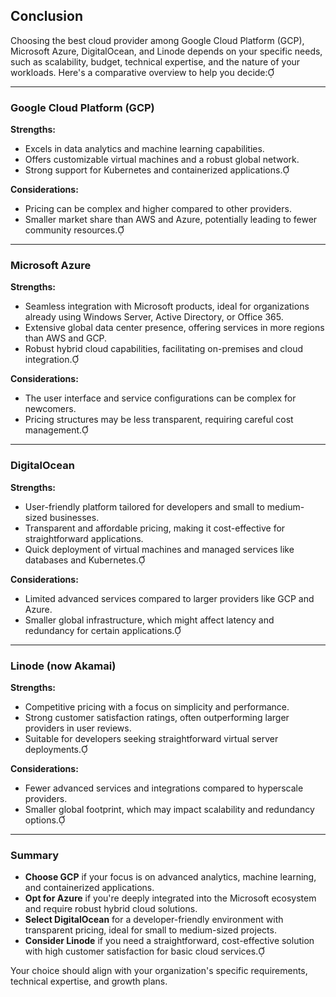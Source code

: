 ## Conclusion


Choosing the best cloud provider among Google Cloud Platform (GCP), Microsoft Azure, DigitalOcean, and Linode depends on your specific needs, such as scalability, budget, technical expertise, and the nature of your workloads. Here's a comparative overview to help you decide:

---

### Google Cloud Platform (GCP)

**Strengths:**
- Excels in data analytics and machine learning capabilities.
- Offers customizable virtual machines and a robust global network.
- Strong support for Kubernetes and containerized applications.

**Considerations:**
- Pricing can be complex and higher compared to other providers.
- Smaller market share than AWS and Azure, potentially leading to fewer community resources.

---

### Microsoft Azure

**Strengths:**
- Seamless integration with Microsoft products, ideal for organizations already using Windows Server, Active Directory, or Office 365.
- Extensive global data center presence, offering services in more regions than AWS and GCP.
- Robust hybrid cloud capabilities, facilitating on-premises and cloud integration.

**Considerations:**
- The user interface and service configurations can be complex for newcomers.
- Pricing structures may be less transparent, requiring careful cost management.

---

### DigitalOcean

**Strengths:**
- User-friendly platform tailored for developers and small to medium-sized businesses.
- Transparent and affordable pricing, making it cost-effective for straightforward applications.
- Quick deployment of virtual machines and managed services like databases and Kubernetes.

**Considerations:**
- Limited advanced services compared to larger providers like GCP and Azure.
- Smaller global infrastructure, which might affect latency and redundancy for certain applications.

---

### Linode (now Akamai)

**Strengths:**
- Competitive pricing with a focus on simplicity and performance.
- Strong customer satisfaction ratings, often outperforming larger providers in user reviews.
- Suitable for developers seeking straightforward virtual server deployments.

**Considerations:**
- Fewer advanced services and integrations compared to hyperscale providers.
- Smaller global footprint, which may impact scalability and redundancy options.

---

### Summary

- **Choose GCP** if your focus is on advanced analytics, machine learning, and containerized applications.
- **Opt for Azure** if you're deeply integrated into the Microsoft ecosystem and require robust hybrid cloud solutions.
- **Select DigitalOcean** for a developer-friendly environment with transparent pricing, ideal for small to medium-sized projects.
- **Consider Linode** if you need a straightforward, cost-effective solution with high customer satisfaction for basic cloud services.

Your choice should align with your organization's specific requirements, technical expertise, and growth plans. 